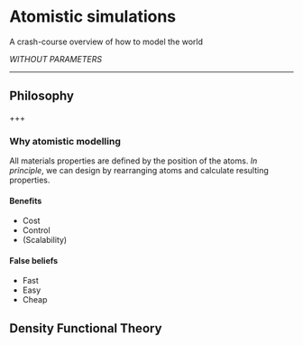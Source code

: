 # Atomistic simulations

A crash-course overview of how to model the world

*WITHOUT PARAMETERS*

---

## Philosophy

+++

### Why atomistic modelling

All materials properties are defined by the position of the atoms. *In principle*, we can design by rearranging atoms and calculate resulting properties.

#### Benefits

- Cost
- Control
- (Scalability)

#### False beliefs

- Fast
- Easy
- Cheap

## Density Functional Theory
